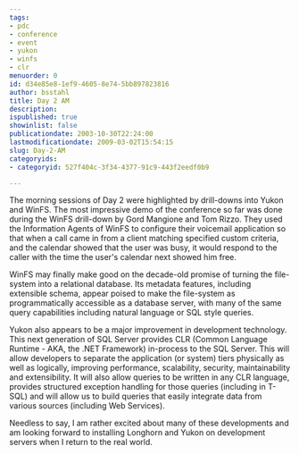 ```yaml
---
tags:
- pdc
- conference
- event
- yukon
- winfs
- clr
menuorder: 0
id: d34e85e8-1ef9-4605-8e74-5bb897823816
author: bsstahl
title: Day 2 AM
description: 
ispublished: true
showinlist: false
publicationdate: 2003-10-30T22:24:00
lastmodificationdate: 2009-03-02T15:54:15
slug: Day-2-AM
categoryids:
- categoryid: 527f404c-3f34-4377-91c9-443f2eedf0b9

---
```

The morning sessions of Day 2 were highlighted by drill-downs into Yukon and WinFS. The most impressive demo of the conference so far was done during the WinFS drill-down by Gord Mangione and Tom Rizzo. They used the Information Agents of WinFS to configure their voicemail application so that when a call came in from a client matching specified custom criteria, and the calendar showed that the user was busy, it would respond to the caller with the time the user's calendar next showed him free.   
  
 WinFS may finally make good on the decade-old promise of turning the file-system into a relational database. Its metadata features, including extensible schema, appear poised to make the file-system as programmatically accessible as a database server, with many of the same query capabilities including natural language or SQL style queries.   
  
 Yukon also appears to be a major improvement in development technology. This next generation of SQL Server provides CLR (Common Language Runtime - AKA, the .NET Framework) in-process to the SQL Server. This will allow developers to separate the application (or system) tiers physically as well as logically, improving performance, scalability, security, maintainability and extensibility. It will also allow queries to be written in any CLR language, provides structured exception handling for those queries (including in T-SQL) and will allow us to build queries that easily integrate data from various sources (including Web Services).   
  
 Needless to say, I am rather excited about many of these developments and am looking forward to installing Longhorn and Yukon on development servers when I return to the real world.  
